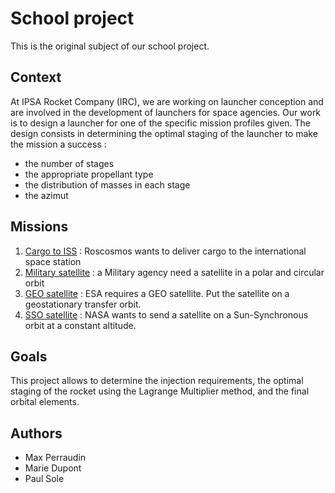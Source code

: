 # School project

This is the original subject of our school project.

## Context

At IPSA Rocket Company (IRC), we are working on launcher conception and are involved in the development of launchers for space agencies. Our work is to design a launcher for one of the specific mission profiles given. The design consists in determining the optimal staging of the launcher to make the mission a success :

- the number of stages
- the appropriate propellant type
- the distribution of masses in each stage
- the azimut

## Missions

1. [Cargo to ISS](optirocket/missions/ISScargo.json) : Roscosmos wants to deliver cargo to the international space station
1. [Military satellite](optirocket/missions/POLARsat.json) : a Military agency need a satellite in a polar and circular orbit
1. [GEO satellite](optirocket/missions/GEOsat.json) : ESA requires a GEO satellite. Put the satellite on a geostationary transfer orbit.
1. [SSO satellite](optirocket/missions/SSOsat.json) : NASA wants to send a satellite on a Sun-Synchronous orbit at a constant altitude.

## Goals

This project allows to determine the injection requirements, the optimal staging of the rocket using the Lagrange Multiplier method, and the final orbital elements.

## Authors

- Max Perraudin
- Marie Dupont
- Paul Sole
